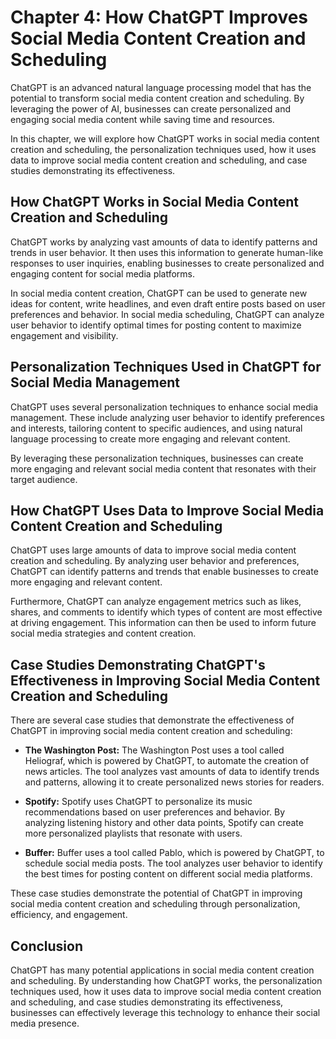 Chapter 4: How ChatGPT Improves Social Media Content Creation and Scheduling
============================================================================

ChatGPT is an advanced natural language processing model that has the potential to transform social media content creation and scheduling. By leveraging the power of AI, businesses can create personalized and engaging social media content while saving time and resources.

In this chapter, we will explore how ChatGPT works in social media content creation and scheduling, the personalization techniques used, how it uses data to improve social media content creation and scheduling, and case studies demonstrating its effectiveness.

How ChatGPT Works in Social Media Content Creation and Scheduling
-----------------------------------------------------------------

ChatGPT works by analyzing vast amounts of data to identify patterns and trends in user behavior. It then uses this information to generate human-like responses to user inquiries, enabling businesses to create personalized and engaging content for social media platforms.

In social media content creation, ChatGPT can be used to generate new ideas for content, write headlines, and even draft entire posts based on user preferences and behavior. In social media scheduling, ChatGPT can analyze user behavior to identify optimal times for posting content to maximize engagement and visibility.

Personalization Techniques Used in ChatGPT for Social Media Management
----------------------------------------------------------------------

ChatGPT uses several personalization techniques to enhance social media management. These include analyzing user behavior to identify preferences and interests, tailoring content to specific audiences, and using natural language processing to create more engaging and relevant content.

By leveraging these personalization techniques, businesses can create more engaging and relevant social media content that resonates with their target audience.

How ChatGPT Uses Data to Improve Social Media Content Creation and Scheduling
-----------------------------------------------------------------------------

ChatGPT uses large amounts of data to improve social media content creation and scheduling. By analyzing user behavior and preferences, ChatGPT can identify patterns and trends that enable businesses to create more engaging and relevant content.

Furthermore, ChatGPT can analyze engagement metrics such as likes, shares, and comments to identify which types of content are most effective at driving engagement. This information can then be used to inform future social media strategies and content creation.

Case Studies Demonstrating ChatGPT's Effectiveness in Improving Social Media Content Creation and Scheduling
------------------------------------------------------------------------------------------------------------

There are several case studies that demonstrate the effectiveness of ChatGPT in improving social media content creation and scheduling:

* **The Washington Post:** The Washington Post uses a tool called Heliograf, which is powered by ChatGPT, to automate the creation of news articles. The tool analyzes vast amounts of data to identify trends and patterns, allowing it to create personalized news stories for readers.

* **Spotify:** Spotify uses ChatGPT to personalize its music recommendations based on user preferences and behavior. By analyzing listening history and other data points, Spotify can create more personalized playlists that resonate with users.

* **Buffer:** Buffer uses a tool called Pablo, which is powered by ChatGPT, to schedule social media posts. The tool analyzes user behavior to identify the best times for posting content on different social media platforms.

These case studies demonstrate the potential of ChatGPT in improving social media content creation and scheduling through personalization, efficiency, and engagement.

Conclusion
----------

ChatGPT has many potential applications in social media content creation and scheduling. By understanding how ChatGPT works, the personalization techniques used, how it uses data to improve social media content creation and scheduling, and case studies demonstrating its effectiveness, businesses can effectively leverage this technology to enhance their social media presence.
